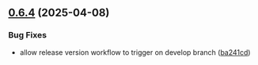 ## [0.6.4](https://github.com/adepanges/teamretro-mcp-server/compare/v0.6.2...v0.6.4) (2025-04-08)


### Bug Fixes

* allow release version workflow to trigger on develop branch ([ba241cd](https://github.com/adepanges/teamretro-mcp-server/commit/ba241cde7152ffa9b9e80eb054e7f20db6c5fcc9))



